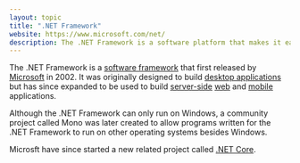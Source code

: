```yaml
---
layout: topic
title: ".NET Framework"
website: https://www.microsoft.com/net/
description: The .NET Framework is a software platform that makes it easier for developers to write applications for the Windows operating system.
---
```


The .NET Framework is a [software framework](framework) that first released by [Microsoft](microsoft) in 2002. It was originally designed to build [desktop applications](desktop-application) but has since expanded to be used to build [server-side](client-server) [web](web-application) and [mobile](mobile-application) applications.

Although the .NET Framework can only run on Windows, a community project called Mono was later created to allow programs written for the .NET Framework to run on other operating systems besides Windows.

Microsft have since started a new related project called [.NET Core](dotnet-core).